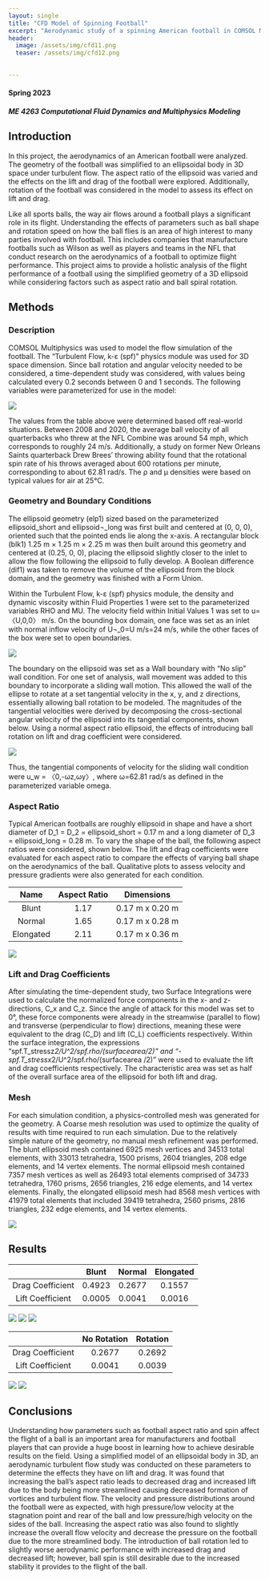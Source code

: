 ```yaml
---
layout: single
title: "CFD Model of Spinning Football"
excerpt: "Aerodynamic study of a spinning American football in COMSOL Multiphysics."
header:
  image: /assets/img/cfd11.png
  teaser: /assets/img/cfd12.png

   
---
```

#### Spring 2023
##### ME 4263 Computational Fluid Dynamics and Multiphysics Modeling

## Introduction

  In this project, the aerodynamics of an American football were analyzed. The geometry of the football was simplified to an ellipsoidal body in 3D space under turbulent flow. The aspect ratio of the ellipsoid was varied and the effects on the lift and drag of the football were explored. Additionally, rotation of the football was considered in the model to assess its effect on lift and drag.

  Like all sports balls, the way air flows around a football plays a significant role in its flight. Understanding the effects of parameters such as ball shape and rotation speed on how the ball flies is an area of high interest to many parties involved with football. This includes companies that manufacture footballs such as Wilson as well as players and teams in the NFL that conduct research on the aerodynamics of a football to optimize flight performance. This project aims to provide a holistic analysis of the flight performance of a football using the simplified geometry of a 3D ellipsoid while considering factors such as aspect ratio and ball spiral rotation.
    
## Methods
### Description

  COMSOL Multiphysics was used to model the flow simulation of the football. The “Turbulent Flow, k-ε (spf)” physics module was used for 3D space dimension. Since ball rotation and angular velocity needed to be considered, a time-dependent study was considered, with values being calculated every 0.2 seconds between 0 and 1 seconds. The following variables were parameterized for use in the model:

![](/assets/img/cfd9.png)

  The values from the table above were determined based off real-world situations. Between 2008 and 2020, the average ball velocity of all quarterbacks who threw at the NFL Combine was around 54 mph, which corresponds to roughly 24 m/s. Additionally, a study on former New Orleans Saints quarterback Drew Brees’ throwing ability found that the rotational spin rate of his throws averaged about 600 rotations per minute, corresponding to about 62.81 rad/s. The ρ and μ densities were based on typical values for air at 25℃.

### Geometry and Boundary Conditions

  The ellipsoid geometry (elp1) sized based on the parameterized ellipsoid_short and ellipsoid¬_long was first built and centered at (0, 0, 0), oriented such that the pointed ends lie along the x-axis. A rectangular block (blk1) 1.25 m × 1.25 m × 2.25 m was then built around this geometry and centered at (0.25, 0, 0), placing the ellipsoid slightly closer to the inlet to allow the flow following the ellipsoid to fully develop. A Boolean difference (dif1) was taken to remove the volume of the ellipsoid from the block domain, and the geometry was finished with a Form Union.

  Within the Turbulent Flow, k-ε (spf) physics module, the density and dynamic viscosity within Fluid Properties 1 were set to the parameterized variables RHO and MU. The velocity field within Initial Values 1 was set to u=〈U,0,0〉  m/s. On the bounding box domain, one face was set as an inlet with normal inflow velocity of U¬_0=U m/s=24 m/s, while the other faces of the box were set to open boundaries.

![](/assets/img/cfd1.png)

  The boundary on the ellipsoid was set as a Wall boundary with “No slip” wall condition. For one set of analysis, wall movement was added to this boundary to incorporate a sliding wall motion. This allowed the wall of the ellipse to rotate at a set tangential velocity in the x, y, and z directions, essentially allowing ball rotation to be modeled. The magnitudes of the tangential velocities were derived by decomposing the cross-sectional angular velocity of the ellipsoid into its tangential components, shown below. Using a normal aspect ratio ellipsoid, the effects of introducing ball rotation on lift and drag coefficient were considered.
  
![](/assets/img/cfd10.png)

Thus, the tangential components of velocity for the sliding wall condition were u_w = 〈0,-ωz,ωy〉, where ω=62.81 rad/s as defined in the parameterized variable omega.

### Aspect Ratio

Typical American footballs are roughly ellipsoid in shape and have a short diameter of D_1 = D_2 = ellipsoid_short = 0.17 m and a long diameter of D_3 = ellipsoid_long = 0.28 m. To vary the shape of the ball, the following aspect ratios were considered, shown below. The lift and drag coefficients were evaluated for each aspect ratio to compare the effects of varying ball shape on the aerodynamics of the ball. Qualitative plots to assess velocity and pressure gradients were also generated for each condition.

|  **Name** | **Aspect Ratio** |  **Dimensions** |
|:---------:|:----------------:|:---------------:|
|   Blunt   |       1.17       | 0.17 m x 0.20 m |
|   Normal  |       1.65       | 0.17 m x 0.28 m |
| Elongated |       2.11       | 0.17 m x 0.36 m |

![](/assets/img/cfd2.png)

### Lift and Drag Coefficients

After simulating the time-dependent study, two Surface Integrations were used to calculate the normalized force components in the x- and z-directions, C_x and C_z. Since the angle of attack for this model was set to 0°, these force components were already in the streamwise (parallel to flow) and transverse (perpendicular to flow) directions, meaning these were equivalent to the drag (C_D) and lift (C_L) coefficients respectively. Within the surface integration, the expressions “spf.T_stressz*2/U^2/spf.rho/(surfacearea/2)” and “-spf.T_stressx*2/U^2/spf.rho/(surfacearea /2)” were used to evaluate the lift and drag coefficients respectively. The characteristic area was set as half of the overall surface area of the ellipsoid for both lift and drag.

### Mesh

For each simulation condition, a physics-controlled mesh was generated for the geometry. A Coarse mesh resolution was used to optimize the quality of results with time required to run each simulation. Due to the relatively simple nature of the geometry, no manual mesh refinement was performed. The blunt ellipsoid mesh contained 6925 mesh vertices and 34513 total elements, with 33013 tetrahedra, 1500 prisms, 2604 triangles, 208 edge elements, and 14 vertex elements. The normal ellipsoid mesh contained 7357 mesh vertices as well as 26493 total elements comprised of 34733 tetrahedra, 1760 prisms, 2656 triangles, 216 edge elements, and 14 vertex elements. Finally, the elongated ellipsoid mesh had 8568 mesh vertices with 41979 total elements that included 39419 tetrahedra, 2560 prisms, 2816 triangles, 232 edge elements, and 14 vertex elements.

![](/assets/img/cfd3.png)

## Results

|                  | **Blunt** | **Normal** | **Elongated** |
|:----------------:|:---------:|:----------:|:-------------:|
| Drag Coefficient |   0.4923  |   0.2677   |     0.1557    |
| Lift Coefficient |   0.0005  |   0.0041   |     0.0016    |

![](/assets/img/cfd4.png)
![](/assets/img/cfd5.png)
![](/assets/img/cfd6.png)

|                  | **No Rotation** | **Rotation** |
|:----------------:|:---------------:|:------------:|
| Drag Coefficient |      0.2677     |    0.2692    |
| Lift Coefficient |      0.0041     |    0.0039    |

![](/assets/img/cfd7.png)
![](/assets/img/cfd8.png)

## Conclusions

Understanding how parameters such as football aspect ratio and spin affect the flight of a ball is an important area for manufacturers and football players that can provide a huge boost in learning how to achieve desirable results on the field. Using a simplified model of an ellipsoidal body in 3D, an aerodynamic turbulent flow study was conducted on these parameters to determine the effects they have on lift and drag. It was found that increasing the ball’s aspect ratio leads to decreased drag and increased lift due to the body being more streamlined causing decreased formation of vortices and turbulent flow. The velocity and pressure distributions around the football were as expected, with high pressure/low velocity at the stagnation point and rear of the ball and low pressure/high velocity on the sides of the ball. Increasing the aspect ratio was also found to slightly increase the overall flow velocity and decrease the pressure on the football due to the more streamlined body. The introduction of ball rotation led to slightly worse aerodynamic performance with increased drag and decreased lift; however, ball spin is still desirable due to the increased stability it provides to the flight of the ball.
